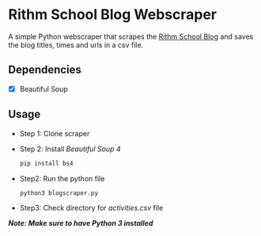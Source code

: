 # Rithm School Blog Webscraper
A simple Python webscraper that scrapes the [Rithm School Blog](https://www.rithmschool.com/blog) and saves the blog titles, times and urls in a csv file.

## Dependencies
- [x] Beautiful Soup

## Usage
- Step 1: Clone scraper

- Step 2: Install *Beautiful Soup 4*   
  ```bash
  pip install bs4
  ```
- Step2: Run the python file
  ```bash
  python3 blogscraper.py
  ```
- Step3: Check directory for *activities.csv* file


***Note: Make sure to have Python 3 installed***
